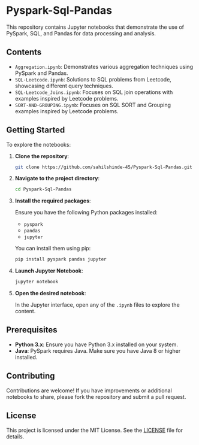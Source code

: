 # Pyspark-Sql-Pandas

This repository contains Jupyter notebooks that demonstrate the use of PySpark, SQL, and Pandas for data processing and analysis.

## Contents

- `Aggregation.ipynb`: Demonstrates various aggregation techniques using PySpark and Pandas.
- `SQL-Leetcode.ipynb`: Solutions to SQL problems from Leetcode, showcasing different query techniques.
- `SQL-Leetcode_Joins.ipynb`: Focuses on SQL join operations with examples inspired by Leetcode problems.
- `SORT-AND-GROUPING.ipynb`: Focuses on SQL SORT and Grouping examples inspired by Leetcode problems.

## Getting Started

To explore the notebooks:

1. **Clone the repository**:

   ```bash
   git clone https://github.com/sahilshinde-45/Pyspark-Sql-Pandas.git
   ```

2. **Navigate to the project directory**:

   ```bash
   cd Pyspark-Sql-Pandas
   ```

3. **Install the required packages**:

   Ensure you have the following Python packages installed:

   - `pyspark`
   - `pandas`
   - `jupyter`

   You can install them using pip:

   ```bash
   pip install pyspark pandas jupyter
   ```

4. **Launch Jupyter Notebook**:

   ```bash
   jupyter notebook
   ```

5. **Open the desired notebook**:

   In the Jupyter interface, open any of the `.ipynb` files to explore the content.

## Prerequisites

- **Python 3.x**: Ensure you have Python 3.x installed on your system.
- **Java**: PySpark requires Java. Make sure you have Java 8 or higher installed.

## Contributing

Contributions are welcome! If you have improvements or additional notebooks to share, please fork the repository and submit a pull request.

## License

This project is licensed under the MIT License. See the [LICENSE](LICENSE) file for details.

